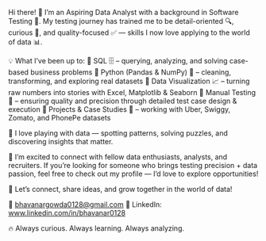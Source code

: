 Hi there! 👋 
I’m an Aspiring Data Analyst with a background in Software Testing 🧪. My testing journey has trained me to be detail-oriented 🔍, curious 🤔, and quality-focused ✅ — skills I now love applying to the world of data 📊.

💡 What I’ve been up to:
🔹 SQL 🗄️ – querying, analyzing, and solving case-based business problems
🔹 Python (Pandas & NumPy) 🐍 – cleaning, transforming, and exploring real datasets
🔹 Data Visualization 📈 – turning raw numbers into stories with Excel, Matplotlib & Seaborn
🔹 Manual Testing 📝 – ensuring quality and precision through detailed test case design & execution
🔹 Projects & Case Studies 💼 – working with Uber, Swiggy, Zomato, and PhonePe datasets

🚀 I love playing with data — spotting patterns, solving puzzles, and discovering insights that matter.

🤝 I’m excited to connect with fellow data enthusiasts, analysts, and recruiters. If you’re looking for someone who brings testing precision + data passion, feel free to check out my profile — I’d love to explore opportunities!

🌟 Let’s connect, share ideas, and grow together in the world of data!

📩 bhavanargowda0128@gmail.com
🔗 LinkedIn: www.linkedin.com/in/bhavanar0128

🔥 Always curious. Always learning. Always analyzing.
